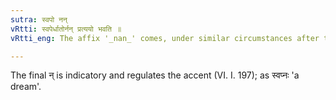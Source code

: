 ```yaml
---
sutra: स्वपो नन्
vRtti: स्वपेर्धातोर्नन् प्रत्ययो भवति ॥
vRtti_eng: The affix '_nan_' comes, under similar circumstances after the verb '_svap_' (to sleep).

---
```

The final न् is indicatory and regulates the accent (VI. I. 197); as स्वप्नः 'a dream'.